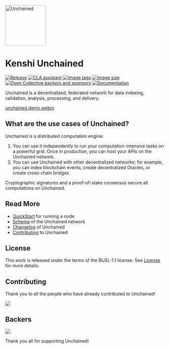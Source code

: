 <img height="128px" src="https://kenshi.io/images/products/unchained.g100.svg" alt="Unchained">

# Kenshi Unchained

[![Release](https://shields.io/github/v/release/timeleaplabs/unchained)](https://github.com/TimeleapLabs/unchained/releases)
[![CLA assistant](https://cla-assistant.io/readme/badge/TimeleapLabs/unchained)](https://cla-assistant.io/TimeleapLabs/unchained)
[![Image tags](https://ghcrbadge-1-y2886489.deta.app/timeleaplabs/unchained/tags?color=%2344cc11&ignore=latest&n=1&label=image+tags&trim=)](https://github.com/TimeleapLabs/unchained/pkgs/container/unchained)
[![Image size](https://ghcrbadge-1-y2886489.deta.app/timeleaplabs/unchained/size?color=%2344cc11&tag=latest&label=image+size&trim=)](https://github.com/TimeleapLabs/unchained/pkgs/container/unchained)
[![Open Collective backers and sponsors](https://img.shields.io/opencollective/all/unchained)](https://opencollective.com/unchained)
[![Documentation](https://img.shields.io/badge/Documentation-brightgreen)](https://kenshi.io/docs/unchained)

Unchained is a decentralized, federated network for data indexing, validation, analysis, processing, and delivery.

[unchained.demo.webm](https://github.com/TimeleapLabs/unchained/assets/4604055/427740a2-799c-42e2-a863-f44cc6e74d46)

## What are the use cases of Unchained?

Unchained is a distributed computation engine:

1. You can use it independently to run your computation-intensive tasks on a powerful grid. Once in production, you can host your APIs on the Unchained network.
2. You can use Unchained with other decentralized networks; for example, you can index blockchain events, create decentralized Oracles, or create cross-chain bridges.

Cryptographic signatures and a proof-of-stake consensus secure all computations on Unchained.

## Read More

- [QuickStart](./quickstart.md) for running a node
- [Schema](./schema.md) of the Unchained network
- [Changelog](./CHANGELOG.md) of Unchained
- [Contributing](./CONTRIBUTING.md) to Unchained

## License

This work is released under the terms of the BUSL-1.1 license.
See [License](./LICENSE) for more details.

## Contributing

Thank you to all the people who have already contributed to Unchained!

<a href="https://github.com/TimeleapLabs/unchained/graphs/contributors">
  <img src="https://contributors-img.firebaseapp.com/image?repo=TimeleapLabs/unchained" />
</a>

## Backers

<a href="https://opencollective.com/unchained">
  <img src="https://opencollective.com/unchained/backers.svg?width=890" />
</a>

Thank you all for supporting Unchained!
